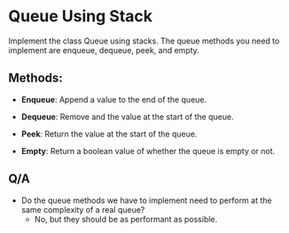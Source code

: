 # Queue Using Stack

Implement the class Queue using stacks. The queue methods you need to implement are enqueue, dequeue, peek, and empty.

## Methods:

- **Enqueue**: Append a value to the end of the queue.

- **Dequeue**: Remove and the value at the start of the queue.

- **Peek**: Return the value at the start of the queue.

- **Empty**: Return a boolean value of whether the queue is empty or not.

## Q/A

- Do the queue methods we have to implement need to perform at the same complexity of a real queue?
  - No, but they should be as performant as possible.

